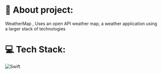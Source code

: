 # 💫 About project:
WeatherMap , 
Uses an open API weather map, a weather application using a larger stack of technologies <br>


# 💻 Tech Stack:
![Swift](https://img.shields.io/badge/swift-F54A2A?style=for-the-badge&logo=swift&logoColor=white)
